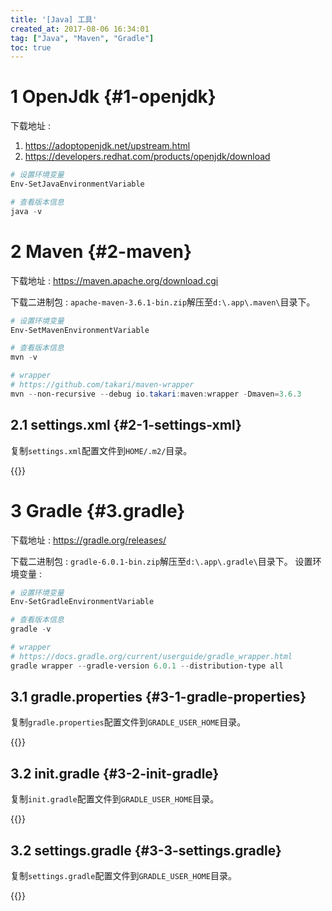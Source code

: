 ```yaml
---
title: '[Java] 工具'
created_at: 2017-08-06 16:34:01
tag: ["Java", "Maven", "Gradle"]
toc: true
---
```



# 1 OpenJdk {#1-openjdk}

下载地址 : 
1. <https://adoptopenjdk.net/upstream.html>
2. <https://developers.redhat.com/products/openjdk/download>

```powershell
# 设置环境变量 
Env-SetJavaEnvironmentVariable

# 查看版本信息 
java -v
```

# 2 Maven {#2-maven}

下载地址 : <https://maven.apache.org/download.cgi>

下载二进制包 : `apache-maven-3.6.1-bin.zip`解压至`d:\.app\.maven\`目录下。 
```powershell
# 设置环境变量
Env-SetMavenEnvironmentVariable

# 查看版本信息
mvn -v

# wrapper
# https://github.com/takari/maven-wrapper
mvn --non-recursive --debug io.takari:maven:wrapper -Dmaven=3.6.3
```
## 2.1 settings.xml {#2-1-settings-xml}

复制`settings.xml`配置文件到`HOME/.m2/`目录。

{{<highlight-file file="settings.xml" lang="xml">}}


# 3 Gradle {#3.gradle}

下载地址 : <https://gradle.org/releases/>

下载二进制包 : `gradle-6.0.1-bin.zip`解压至`d:\.app\.gradle\`目录下。
设置环境变量 : 
```powershell
# 设置环境变量
Env-SetGradleEnvironmentVariable

# 查看版本信息
gradle -v

# wrapper
# https://docs.gradle.org/current/userguide/gradle_wrapper.html
gradle wrapper --gradle-version 6.0.1 --distribution-type all
```

## 3.1 gradle.properties {#3-1-gradle-properties}

复制`gradle.properties`配置文件到`GRADLE_USER_HOME`目录。

{{<highlight-file file="gradle.properties" lang="ini">}}


## 3.2 init.gradle {#3-2-init-gradle}

复制`init.gradle`配置文件到`GRADLE_USER_HOME`目录。

{{<highlight-file file="init.gradle" lang="groovy">}}


## 3.2 settings.gradle {#3-3-settings.gradle}

复制`settings.gradle`配置文件到`GRADLE_USER_HOME`目录。

{{<highlight-file file="settings.gradle" lang="groovy">}}